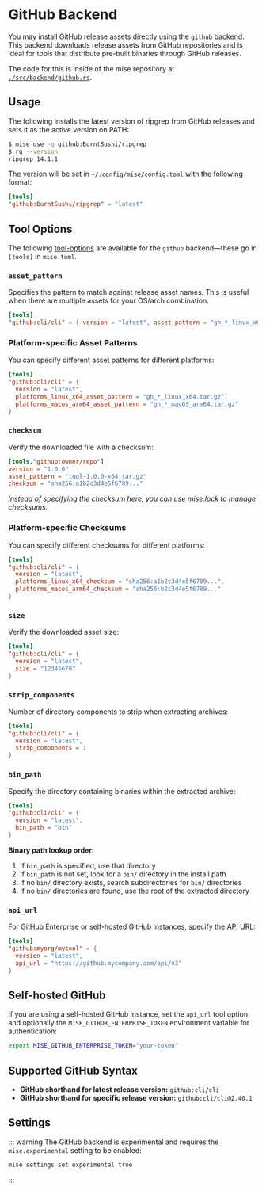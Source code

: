 # GitHub Backend

You may install GitHub release assets directly using the `github` backend. This backend downloads release assets from GitHub repositories and is ideal for tools that distribute pre-built binaries through GitHub releases.

The code for this is inside of the mise repository at [`./src/backend/github.rs`](https://github.com/jdx/mise/blob/main/src/backend/github.rs).

## Usage

The following installs the latest version of ripgrep from GitHub releases
and sets it as the active version on PATH:

```sh
$ mise use -g github:BurntSushi/ripgrep
$ rg --version
ripgrep 14.1.1
```

The version will be set in `~/.config/mise/config.toml` with the following format:

```toml
[tools]
"github:BurntSushi/ripgrep" = "latest"
```

## Tool Options

The following [tool-options](/dev-tools/#tool-options) are available for the `github` backend—these
go in `[tools]` in `mise.toml`.

### `asset_pattern`

Specifies the pattern to match against release asset names. This is useful when there are multiple assets for your OS/arch combination.

```toml
[tools]
"github:cli/cli" = { version = "latest", asset_pattern = "gh_*_linux_x64.tar.gz" }
```

### Platform-specific Asset Patterns

You can specify different asset patterns for different platforms:

```toml
[tools]
"github:cli/cli" = { 
  version = "latest",
  platforms_linux_x64_asset_pattern = "gh_*_linux_x64.tar.gz",
  platforms_macos_arm64_asset_pattern = "gh_*_macOS_arm64.tar.gz"
}
```

### `checksum`

Verify the downloaded file with a checksum:

```toml
[tools."github:owner/repo"]
version = "1.0.0"
asset_pattern = "tool-1.0.0-x64.tar.gz"
checksum = "sha256:a1b2c3d4e5f6789..."
```

*Instead of specifying the checksum here, you can use [mise.lock](/dev-tools/mise-lock) to manage checksums.*

### Platform-specific Checksums

You can specify different checksums for different platforms:

```toml
[tools]
"github:cli/cli" = { 
  version = "latest",
  platforms_linux_x64_checksum = "sha256:a1b2c3d4e5f6789...",
  platforms_macos_arm64_checksum = "sha256:b2c3d4e5f6789..."
}
```

### `size`

Verify the downloaded asset size:

```toml
[tools]
"github:cli/cli" = { 
  version = "latest", 
  size = "12345678" 
}
```

### `strip_components`

Number of directory components to strip when extracting archives:

```toml
[tools]
"github:cli/cli" = { 
  version = "latest", 
  strip_components = 1 
}
```

### `bin_path`

Specify the directory containing binaries within the extracted archive:

```toml
[tools]
"github:cli/cli" = { 
  version = "latest", 
  bin_path = "bin" 
}
```

**Binary path lookup order:**

1. If `bin_path` is specified, use that directory
2. If `bin_path` is not set, look for a `bin/` directory in the install path
3. If no `bin/` directory exists, search subdirectories for `bin/` directories
4. If no `bin/` directories are found, use the root of the extracted directory

### `api_url`

For GitHub Enterprise or self-hosted GitHub instances, specify the API URL:

```toml
[tools]
"github:myorg/mytool" = { 
  version = "latest", 
  api_url = "https://github.mycompany.com/api/v3" 
}
```

## Self-hosted GitHub

If you are using a self-hosted GitHub instance, set the `api_url` tool option and optionally the `MISE_GITHUB_ENTERPRISE_TOKEN` environment variable for authentication:

```sh
export MISE_GITHUB_ENTERPRISE_TOKEN="your-token"
```

## Supported GitHub Syntax

- **GitHub shorthand for latest release version:** `github:cli/cli`
- **GitHub shorthand for specific release version:** `github:cli/cli@2.40.1`

## Settings

<script setup>
import Settings from '/components/settings.vue';
</script>
<Settings child="github" :level="3" />

::: warning
The GitHub backend is experimental and requires the `mise.experimental` setting to be enabled:

```sh
mise settings set experimental true
```

:::
